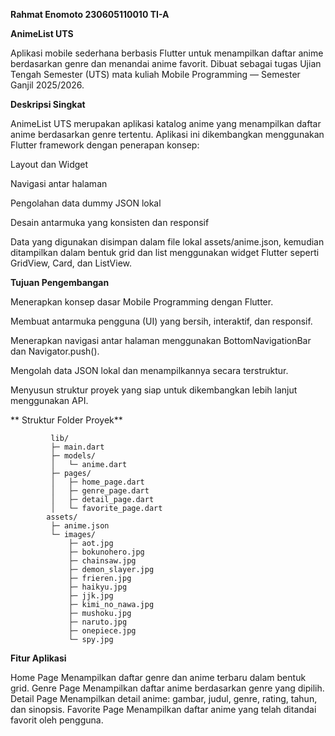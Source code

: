**Rahmat Enomoto
230605110010
TI-A**

**AnimeList UTS**

  Aplikasi mobile sederhana berbasis Flutter untuk menampilkan daftar anime berdasarkan genre dan menandai anime favorit.
  Dibuat sebagai tugas Ujian Tengah Semester (UTS) mata kuliah Mobile Programming — Semester Ganjil 2025/2026.

**Deskripsi Singkat**

  AnimeList UTS merupakan aplikasi katalog anime yang menampilkan daftar anime berdasarkan genre tertentu.
  Aplikasi ini dikembangkan menggunakan Flutter framework dengan penerapan konsep:

  Layout dan Widget

  Navigasi antar halaman

  Pengolahan data dummy JSON lokal

  Desain antarmuka yang konsisten dan responsif

  Data yang digunakan disimpan dalam file lokal assets/anime.json, kemudian ditampilkan dalam bentuk grid dan list menggunakan widget Flutter seperti GridView, Card, dan ListView.

  

**Tujuan Pengembangan**

  Menerapkan konsep dasar Mobile Programming dengan Flutter.

  Membuat antarmuka pengguna (UI) yang bersih, interaktif, dan responsif.

  Menerapkan navigasi antar halaman menggunakan BottomNavigationBar dan Navigator.push().

  Mengolah data JSON lokal dan menampilkannya secara terstruktur.

  Menyusun struktur proyek yang siap untuk dikembangkan lebih lanjut menggunakan API.

  

**  Struktur Folder Proyek**
  
             lib/
             ├─ main.dart
             ├─ models/
             │   └─ anime.dart
             ├─ pages/
             │   ├─ home_page.dart
             │   ├─ genre_page.dart
             │   ├─ detail_page.dart
             │   └─ favorite_page.dart
            assets/
             ├─ anime.json
             └─ images/
                 ├─ aot.jpg
                 ├─ bokunohero.jpg
                 ├─ chainsaw.jpg
                 ├─ demon_slayer.jpg
                 ├─ frieren.jpg
                 ├─ haikyu.jpg
                 ├─ jjk.jpg
                 ├─ kimi_no_nawa.jpg
                 ├─ mushoku.jpg
                 ├─ naruto.jpg
                 ├─ onepiece.jpg
                 └─ spy.jpg

**Fitur Aplikasi**

  Home Page	Menampilkan daftar genre dan anime terbaru dalam bentuk grid.
  Genre Page	Menampilkan daftar anime berdasarkan genre yang dipilih.
  Detail Page	Menampilkan detail anime: gambar, judul, genre, rating, tahun, dan sinopsis.
  Favorite Page	Menampilkan daftar anime yang telah ditandai favorit oleh pengguna.



